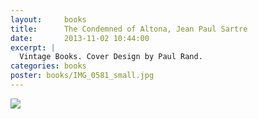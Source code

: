 ```yaml
---
layout:     books
title:      The Condemned of Altona, Jean Paul Sartre
date:       2013-11-02 10:44:00
excerpt: |
  Vintage Books. Cover Design by Paul Rand.
categories: books
poster: books/IMG_0581_small.jpg
---
```


<div class="grid_12">
  <img src="{% asset_path books/IMG_0581.jpg %}" />
</div>

